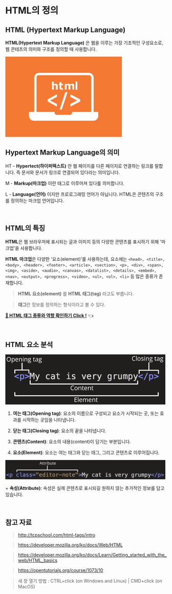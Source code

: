 # HTML의 정의

## HTML (Hypertext Markup Language)

**HTML(Hypertext Markup Language)** 은 웹을 이루는 가장 기초적인 구성요소로, 웹 콘테츠의 의미와 구조를 정의할 때 사용합니다.

<img src="../images/HTML/html.png" alt="HTML" height="250px" />

<br />

## Hypertext Markup Language의 의미

HT - **Hypertect(하이퍼텍스트)** 란 웹 페이지를 다른 페이지로 연결하는 링크를 말합니다. 즉 문서와 문서가 링크로 연결되어 있다라는 의미입니다.

M - **Markup(마크업)** 이란 태그로 이루어져 있다를 의미합니다.

L - **Language(언어)** 이지만 프로로그래밍 언어가 아닙니다. HTML은 콘텐츠의 구조를 정의하는 마크업 언어입니다.

<br />

## HTML의 특징

**HTML**은 웹 브라우저에 표시되는 글과 이미지 등의 다양한 콘텐츠를 표시하기 위해 '마크업'을 사용합니다.

**HTML 마크업**은 다양한 '요소(element)'를 사용하는데, 요소에는 `<head>, <title>, <body>, <header>, <footer>, <article>, <section>, <p>, <div>, <span>, <img>, <aside>, <audio>, <canvas>, <datalist>, <details>, <embed>, <nav>, <output>, <progress>, <video>, <ul>, <ol>, <li>` 등 많은 종류가 존재합니다.

> **HTML 요소(element)** 를 **HTML 태그(tag)** 라고도 부릅니다.

> **태그**란 정보를 정의하는 형식이라고 볼 수 있다.

[**🔗 HTML 태그 종류와 역할 확인하기 Click !**](http://tcpschool.com/html-tags/intro) 👈

<br />

## HTML 요소 분석

<img src="../images/tag.png" alt="tag" width="500px" />

1. **여는 태그(Opening tag)**: 요소의 이름으로 구성되고 요소가 시작되는 곳, 또는 효과를 시작하는 곳임을 나타냅니다.

2. **닫는 태그(Closing tag)**: 요소의 끝을 나타냅니다.

3. **콘텐츠(Content)**: 요소의 내용(content)이 담기는 부분입니다.

4. **요소(Element)**: 요소는 여는 태그와 닫는 태그, 그리고 콘텐츠로 이루어집니다.

<img src="../images/HTML/tag-attribute.png" alt="tag attribute" width="500px" />

\+ **속성(Attribute)**: 속성은 실제 콘텐츠로 표시되길 원하지 않는 추가적인 정보를 담고 있습니다.

<br />

## 참고 자료

> http://tcpschool.com/html-tags/intro

> https://developer.mozilla.org/ko/docs/Web/HTML

> https://developer.mozilla.org/ko/docs/Learn/Getting_started_with_the_web/HTML_basics

> https://opentutorials.org/course/1073/10

> 새 창 열기 방법 : CTRL+click (on Windows and Linux) | CMD+click (on MacOS)

